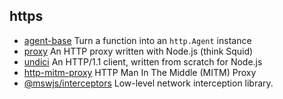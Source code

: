## https

- [agent-base](https://github.com/TooTallNate/node-agent-base) Turn a function into an `http.Agent` instance
- [proxy](https://github.com/TooTallNate/proxy) An HTTP proxy written with Node.js (think Squid)
- [undici](https://github.com/nodejs/undici) An HTTP/1.1 client, written from scratch for Node.js
- [http-mitm-proxy](https://github.com/joeferner/node-http-mitm-proxy) HTTP Man In The Middle (MITM) Proxy
- [@mswjs/interceptors](https://github.com/mswjs/interceptors) Low-level network interception library.